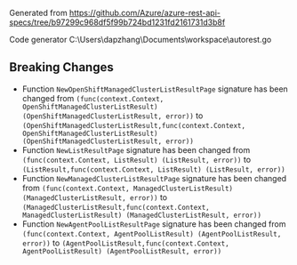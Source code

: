 
Generated from https://github.com/Azure/azure-rest-api-specs/tree/b97299c968df5f99b724bd1231fd2161731d3b8f

Code generator C:\Users\dapzhang\Documents\workspace\autorest.go

## Breaking Changes

- Function `NewOpenShiftManagedClusterListResultPage` signature has been changed from `(func(context.Context, OpenShiftManagedClusterListResult) (OpenShiftManagedClusterListResult, error))` to `(OpenShiftManagedClusterListResult,func(context.Context, OpenShiftManagedClusterListResult) (OpenShiftManagedClusterListResult, error))`
- Function `NewListResultPage` signature has been changed from `(func(context.Context, ListResult) (ListResult, error))` to `(ListResult,func(context.Context, ListResult) (ListResult, error))`
- Function `NewManagedClusterListResultPage` signature has been changed from `(func(context.Context, ManagedClusterListResult) (ManagedClusterListResult, error))` to `(ManagedClusterListResult,func(context.Context, ManagedClusterListResult) (ManagedClusterListResult, error))`
- Function `NewAgentPoolListResultPage` signature has been changed from `(func(context.Context, AgentPoolListResult) (AgentPoolListResult, error))` to `(AgentPoolListResult,func(context.Context, AgentPoolListResult) (AgentPoolListResult, error))`

